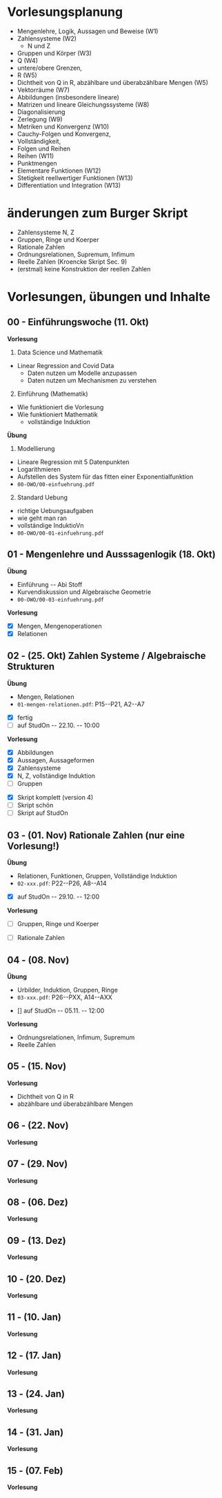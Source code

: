 # Vorlesungsplanung 

 * Mengenlehre, Logik, Aussagen und Beweise (W1)
 * Zahlensysteme (W2) 
   * N und Z
 * Gruppen und K&ouml;rper (W3)
 * Q (W4)
 * untere/obere Grenzen,
 * R (W5) 
 * Dichtheit von Q in R, abzählbare und überabzählbare Mengen (W5)
 * Vektorr&auml;ume (W7)
 * Abbildungen (insbesondere lineare) 
 * Matrizen und lineare Gleichungssysteme (W8)
 * Diagonalisierung 
 * Zerlegung (W9)
 * Metriken und Konvergenz (W10)
 * Cauchy-Folgen und Konvergenz, 
 * Vollständigkeit, 
 * Folgen und Reihen
 * Reihen (W11)
 * Punktmengen
 * Elementare Funktionen (W12)
 * Stetigkeit reellwertiger Funktionen (W13)
 * Differentiation und Integration (W13)

# &auml;nderungen zum Burger Skript

 * Zahlensysteme N, Z
 * Gruppen, Ringe und Koerper
 * Rationale Zahlen
 * Ordnungsrelationen, Supremum, Infimum
 * Reelle Zahlen (Kroencke Skript Sec. 9)
 * (erstmal) keine Konstruktion der reellen Zahlen

# Vorlesungen, &uuml;bungen und Inhalte

## 00 - Einf&uuml;hrungswoche (11. Okt)

**Vorlesung**

1. Data Science und Mathematik

 * Linear Regression and Covid Data
   * Daten nutzen um Modelle anzupassen
   * Daten nutzen um Mechanismen zu verstehen

2. Einf&uuml;hrung (Mathematik)

 * Wie funktioniert die Vorlesung
 * Wie funktioniert Mathematik
   * vollst&auml;ndige Induktion


**&Uuml;bung**

1. Modellierung

 * Lineare Regression mit 5 Datenpunkten
 * Logarithmieren
 * Aufstellen des System f&uuml;r das fitten einer Exponentialfunktion
 * `00-OWO/00-einfuehrung.pdf`

2. Standard Uebung 

 * richtige Uebungsaufgaben
 * wie geht man ran
 * vollst&auml;ndige InduktioVn
 * `00-OWO/00-01-einfuehrung.pdf`


## 01 - Mengenlehre und Ausssagenlogik (18. Okt)

**&Uuml;bung**

 * Einf&uuml;hrung -- Abi Stoff
 * Kurvendiskussion und Algebraische Geometrie
 * `00-OWO/00-03-einfuehrung.pdf`
 

**Vorlesung**

 * [x] Mengen, Mengenoperationen
 * [x] Relationen

## 02 -  (25. Okt) Zahlen Systeme / Algebraische Strukturen

**&Uuml;bung**
 
  * Mengen, Relationen
  * `01-mengen-relationen.pdf`: P15--P21, A2--A7
  - [x] fertig
  - [ ] auf StudOn -- 22.10. -- 10:00

**Vorlesung**

 * [x] Abbildungen
 * [x] Aussagen, Aussageformen
 * [x] Zahlensysteme
 * [x] N, Z, vollst&auml;ndige Induktion
 * [ ] Gruppen

 - [x] Skript komplett (version 4)
 - [ ] Skript sch&ouml;n
 - [ ] Skript auf StudOn

## 03 -  (01. Nov) Rationale Zahlen (nur eine Vorlesung!)

**&Uuml;bung**

  * Relationen, Funktionen, Gruppen, Vollst&auml;ndige Induktion
  * `02-xxx.pdf`: P22--P26, A8--A14
  - [x] auf StudOn -- 29.10. -- 12:00

**Vorlesung**

   * [ ] Gruppen, Ringe und Koerper
   * [ ] Rationale Zahlen


## 04 -  (08. Nov)

**&Uuml;bung**

  * Urbilder, Induktion, Gruppen, Ringe
  * `03-xxx.pdf`: P26--PXX, A14--AXX
  - [] auf StudOn -- 05.11. -- 12:00

**Vorlesung**

   * Ordnungsrelationen, Infimum, Supremum
   * Reelle Zahlen


## 05 -  (15. Nov)

**Vorlesung**

 * Dichtheit von Q in R
 * abzählbare und überabzählbare Mengen

## 06 -  (22. Nov)

**Vorlesung**

## 07 -  (29. Nov)

**Vorlesung**

## 08 -  (06. Dez)

**Vorlesung**

## 09 -  (13. Dez)

**Vorlesung**

## 10 -  (20. Dez)

**Vorlesung**

## 11 -  (10. Jan)

**Vorlesung**

## 12 -  (17. Jan)

**Vorlesung**

## 13 -  (24. Jan)

**Vorlesung**

## 14 -  (31. Jan)

**Vorlesung**

## 15 -  (07. Feb)

**Vorlesung**
